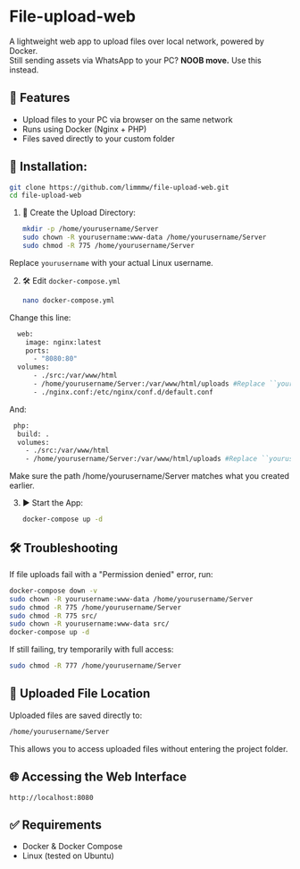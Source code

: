 # File-upload-web

A lightweight web app to upload files over local network, powered by Docker.  
Still sending assets via WhatsApp to your PC? **NOOB move.** Use this instead.

## 🚀 Features
- Upload files to your PC via browser on the same network
- Runs using Docker (Nginx + PHP)
- Files saved directly to your custom folder

## 🔧 Installation:
```bash
git clone https://github.com/limmmw/file-upload-web.git
cd file-upload-web
```
1. 📁 Create the Upload Directory:
   ```bash
   mkdir -p /home/yourusername/Server
   sudo chown -R yourusername:www-data /home/yourusername/Server
   sudo chmod -R 775 /home/yourusername/Server

Replace ``yourusername`` with your actual Linux username.

2. 🛠 Edit ``docker-compose.yml``
   ```bash
   nano docker-compose.yml

Change this line:
```bash
  web:
    image: nginx:latest
    ports:
      - "8080:80"
  volumes:
      - ./src:/var/www/html
      - /home/yourusername/Server:/var/www/html/uploads #Replace ``yourusername`` with your actual Linux username.
      - ./nginx.conf:/etc/nginx/conf.d/default.conf
```
And:
  ```bash
   php:
    build: .
    volumes:
      - ./src:/var/www/html
      - /home/yourusername/Server:/var/www/html/uploads #Replace ``yourusername`` with your actual Linux username.
```
Make sure the path /home/yourusername/Server matches what you created earlier.

3. ▶️ Start the App:
   ```bash
   docker-compose up -d

## 🛠️ Troubleshooting
If file uploads fail with a "Permission denied" error, run:
```bash
docker-compose down -v
sudo chown -R yourusername:www-data /home/yourusername/Server
sudo chmod -R 775 /home/yourusername/Server
sudo chmod -R 775 src/
sudo chown -R yourusername:www-data src/
docker-compose up -d
```
If still failing, try temporarily with full access:
```bash
sudo chmod -R 777 /home/yourusername/Server
```

## 📂 Uploaded File Location
Uploaded files are saved directly to:
```bash
/home/yourusername/Server
```
This allows you to access uploaded files without entering the project folder.

## 🌐 Accessing the Web Interface
```http://localhost:8080```


## ✅ Requirements
- Docker & Docker Compose
- Linux (tested on Ubuntu)


